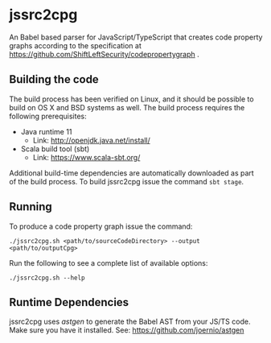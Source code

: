 # jssrc2cpg

An Babel based parser for JavaScript/TypeScript that creates code property graphs according to the specification at https://github.com/ShiftLeftSecurity/codepropertygraph .

## Building the code

The build process has been verified on Linux, and it should be possible 
to build on OS X and BSD systems as well. The build process requires
the following prerequisites:

* Java runtime 11
  - Link: http://openjdk.java.net/install/
* Scala build tool (sbt)
  - Link: https://www.scala-sbt.org/

Additional build-time dependencies are automatically downloaded as part
of the build process. To build jssrc2cpg issue the command `sbt stage`.

## Running

To produce a code property graph  issue the command:
```shell script
./jssrc2cpg.sh <path/to/sourceCodeDirectory> --output <path/to/outputCpg>
`````

Run the following to see a complete list of available options:
```shell script
./jssrc2cpg.sh --help
```

## Runtime Dependencies

jssrc2cpg uses _astgen_ to generate the Babel AST from your JS/TS code.
Make sure you have it installed. See: https://github.com/joernio/astgen
